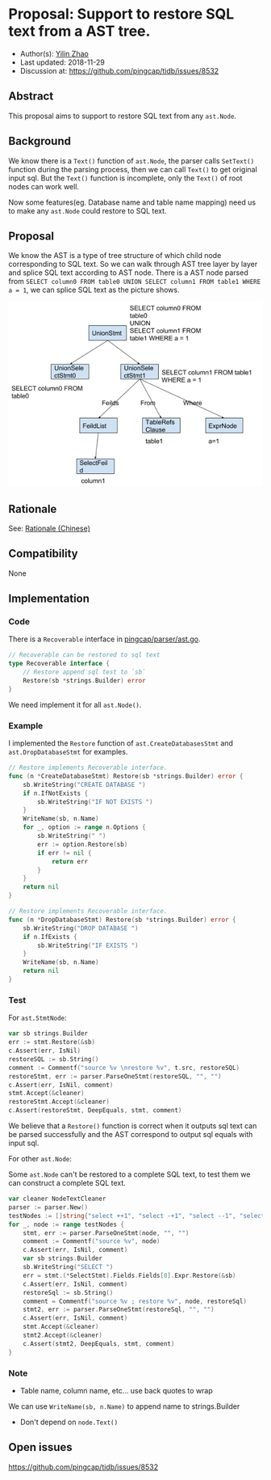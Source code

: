# Proposal: Support to restore SQL text from a AST tree.

- Author(s):     [Yilin Zhao](https://github.com/leoppro)
- Last updated:  2018-11-29
- Discussion at: https://github.com/pingcap/tidb/issues/8532

## Abstract

This proposal aims to support to restore SQL text from any `ast.Node`.

## Background

We know there is a `Text()` function of `ast.Node`, 
the parser calls `SetText()` function during the parsing process, then we can call `Text()` to get original input sql. 
But the `Text()` function is incomplete, only the `Text()` of root nodes can work well. 

Now some features(eg. Database name and table name mapping) need us to make any `ast.Node` could restore to SQL text.

## Proposal

We know the AST is a type of tree structure of which child node corresponding to SQL text. 
So we can walk through AST tree layer by layer and splice SQL text according to AST node. 
There is a AST node parsed from `SELECT column0 FROM table0 UNION SELECT column1 FROM table1 WHERE a = 1`, 
we can splice SQL text as the picture shows.

![ast tree](./imgs/ast-tree.png)

## Rationale

See: [Rationale (Chinese)](https://docs.google.com/document/d/1KF4OvObvAzT0YW_KwiMRrsGZQMNVE03RdqShhStM_D4/edit?usp=sharing)

## Compatibility

None

## Implementation

### Code

There is a `Recoverable` interface in [pingcap/parser/ast.go](https://github.com/pingcap/parser/blob/master/ast/ast.go).  

```go
// Recoverable can be restored to sql text
type Recoverable interface {
	// Restore append sql test to `sb`
	Restore(sb *strings.Builder) error
}
```

We need implement it for all `ast.Node()`.

### Example

I implemented the `Restore` function of `ast.CreateDatabasesStmt` and `ast.DropDatabaseStmt` for examples.

```go
// Restore implements Recoverable interface.
func (n *CreateDatabaseStmt) Restore(sb *strings.Builder) error {
	sb.WriteString("CREATE DATABASE ")
	if n.IfNotExists {
		sb.WriteString("IF NOT EXISTS ")
	}
	WriteName(sb, n.Name)
	for _, option := range n.Options {
		sb.WriteString(" ")
		err := option.Restore(sb)
		if err != nil {
			return err
		}
	}
	return nil
}
```

```go
// Restore implements Recoverable interface.
func (n *DropDatabaseStmt) Restore(sb *strings.Builder) error {
	sb.WriteString("DROP DATABASE ")
	if n.IfExists {
		sb.WriteString("IF EXISTS ")
	}
	WriteName(sb, n.Name)
	return nil
}
```

### Test

For `ast.StmtNode`:

```go
var sb strings.Builder
err := stmt.Restore(&sb)
c.Assert(err, IsNil)
restoreSQL := sb.String()
comment := Commentf("source %v \nrestore %v", t.src, restoreSQL)
restoreStmt, err := parser.ParseOneStmt(restoreSQL, "", "")
c.Assert(err, IsNil, comment)
stmt.Accept(&cleaner)
restoreStmt.Accept(&cleaner)
c.Assert(restoreStmt, DeepEquals, stmt, comment)
```

We believe that a `Restore()` function is correct when it outputs sql text 
can be parsed successfully and the AST correspond to output sql equals with input sql.

For other `ast.Node`:

Some `ast.Node` can't be restored to a complete SQL text, 
to test them we can construct a complete SQL text.

```go
var cleaner NodeTextCleaner
parser := parser.New()
testNodes := []string{"select ++1", "select -+1", "select --1", "select -1"}
for _, node := range testNodes {
    stmt, err := parser.ParseOneStmt(node, "", "")
    comment := Commentf("source %v", node)
    c.Assert(err, IsNil, comment)
    var sb strings.Builder
    sb.WriteString("SELECT ")
    err = stmt.(*SelectStmt).Fields.Fields[0].Expr.Restore(&sb)
    c.Assert(err, IsNil, comment)
    restoreSql := sb.String()
    comment = Commentf("source %v ; restore %v", node, restoreSql)
    stmt2, err := parser.ParseOneStmt(restoreSql, "", "")
    c.Assert(err, IsNil, comment)
    stmt.Accept(&cleaner)
    stmt2.Accept(&cleaner)
    c.Assert(stmt2, DeepEquals, stmt, comment)
}
```

### Note

* Table name, column name, etc... use back quotes to wrap

We can use `WriteName(sb, n.Name)` to append name to strings.Builder

* Don't depend on `node.Text()`

## Open issues

https://github.com/pingcap/tidb/issues/8532
